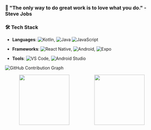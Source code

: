 ### 🌟 "The only way to do great work is to love what you do." - Steve Jobs

### 🛠 Tech Stack
- **Languages**: ![Kotlin](https://img.shields.io/badge/Kotlin-0095D5?style=flat-square&logo=kotlin&logoColor=white), 
![Java](https://img.shields.io/badge/Java-007396?style=flat-square&logo=coffeescript&logoColor=white)
![JavaScript](https://img.shields.io/badge/JavaScript-F7DF1E?style=flat-square&logo=javascript&logoColor=black)

- **Frameworks**: ![React Native](https://img.shields.io/badge/React_Native-61DAFB?style=flat-square&logo=react&logoColor=white), 
![Android](https://img.shields.io/badge/Android-3DDC84?style=flat-square&logo=android&logoColor=white), 
![Expo](https://img.shields.io/badge/Expo-000020?style=flat-square&logo=expo&logoColor=white)
- **Tools**: ![VS Code](https://img.shields.io/badge/VS_Code-007ACC?style=flat-square&logo=visual-studio-code&logoColor=white), ![Android Studio](https://img.shields.io/badge/Android%20Studio-3DDC84?style=flat-square&logo=android-studio&logoColor=white)

![GitHub Contribution Graph](https://github-readme-activity-graph.vercel.app/graph?username=JongHyun070105&theme=react-dark&area=true&hide_border=true)

<div align="center">
  <img src="https://github-readme-stats.vercel.app/api?username=JongHyun070105&show_icons=true&theme=dark" height="165">
  &nbsp;&nbsp;&nbsp;&nbsp;&nbsp;&nbsp;&nbsp;&nbsp;&nbsp;&nbsp;&nbsp;&nbsp;&nbsp;&nbsp;&nbsp;&nbsp;&nbsp;&nbsp;&nbsp;
  <img src="https://github-readme-stats.vercel.app/api/top-langs/?username=JongHyun070105&langs_count=10&layout=compact&theme=dark&exclude_repo=MovieChart,git-session,timehomepage&hide=php" height="165">
</div>
